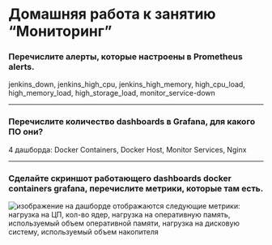 # Домашняя работа к занятию “Мониторинг”
### Перечислите алерты, которые настроены в Prometheus alerts.
jenkins_down, jenkins_high_cpu, jenkins_high_memory, high_cpu_load, high_memory_load, high_storage_load, monitor_service-down
***
### Перечислите количество dashboards в Grafana, для какого ПО они?
4 дашборда: Docker Containers, Docker Host, Monitor Services, Nginx
***
### Сделайте скриншот работающего dashboards docker containers grafana, перечислите метрики, которые там есть.
![изображение](https://github.com/user-attachments/assets/1f3ff4ac-1eae-4aa8-9073-1074e81de14a)
на дашборде отображаются следующие метрики: нагрузка на ЦП, кол-во ядер, нагрузка на оперативную память, используемый объем оперативной памяти, нагрузка на дисковую систему, используемый объем накопителя
